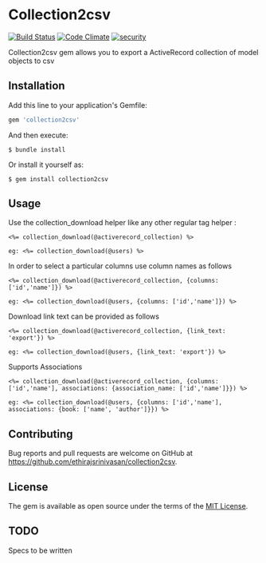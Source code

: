 # Collection2csv

[![Build Status](https://travis-ci.org/ethirajsrinivasan/collection2csv.svg?branch=master)](https://travis-ci.org/ethirajsrinivasan/collection2csv)
[![Code Climate](https://codeclimate.com/github/ethirajsrinivasan/collection2csv/badges/gpa.svg)](https://codeclimate.com/github/ethirajsrinivasan/collection2csv)
[![security](https://hakiri.io/github/ethirajsrinivasan/collection2csv/master.svg)](https://hakiri.io/github/ethirajsrinivasan/collection2csv/master)

Collection2csv gem allows you to export a ActiveRecord collection of model objects to csv

## Installation

Add this line to your application's Gemfile:

```ruby
gem 'collection2csv'
```

And then execute:

    $ bundle install

Or install it yourself as:

    $ gem install collection2csv

## Usage

Use the collection_download helper like any other regular tag helper :

    <%= collection_download(@activerecord_collection) %>

    eg: <%= collection_download(@users) %>

In order to select a particular columns use column names as follows

    <%= collection_download(@activerecord_collection, {columns: ['id','name']}) %>

    eg: <%= collection_download(@users, {columns: ['id','name']}) %>

Download link text can be provided as follows

    <%= collection_download(@activerecord_collection, {link_text: 'export'}) %>

    eg: <%= collection_download(@users, {link_text: 'export'}) %>

Supports Associations

    <%= collection_download(@activerecord_collection, {columns: ['id','name'], associations: {association_name: ['id','name']}}) %>

    eg: <%= collection_download(@users, {columns: ['id','name'], associations: {book: ['name', 'author']}}) %>

## Contributing

Bug reports and pull requests are welcome on GitHub at https://github.com/ethirajsrinivasan/collection2csv.


## License

The gem is available as open source under the terms of the [MIT License](http://opensource.org/licenses/MIT).

## TODO

Specs to be written

